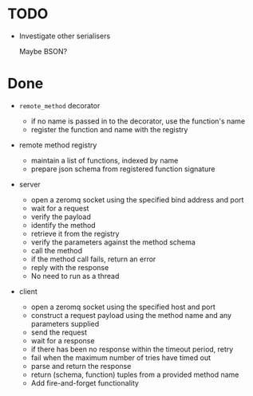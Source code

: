 # TODO

* Investigate other serialisers

    Maybe BSON?

# Done

* `remote_method` decorator
    * if no name is passed in to the decorator, use the function's name
    * register the function and name with the registry

* remote method registry
    * maintain a list of functions, indexed by name
    * prepare json schema from registered function signature

* server
    * open a zeromq socket using the specified bind address and port
    * wait for a request
    * verify the payload
    * identify the method
    * retrieve it from the registry
    * verify the parameters against the method schema
    * call the method
    * if the method call fails, return an error
    * reply with the response
    * No need to run as a thread

* client
    * open a zeromq socket using the specified host and port
    * construct a request payload using the method name and any parameters supplied
    * send the request
    * wait for a response
    * if there has been no response within the timeout period, retry
    * fail when the maximum number of tries have timed out
    * parse and return the response
    * return (schema, function) tuples from a provided method name
    * Add fire-and-forget functionality
